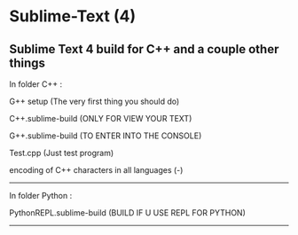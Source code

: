 # Sublime-Text (4)
Sublime Text 4 build for C++ and a couple other things
---------------------------------------------------------------

In folder C++ :

  G++ setup (The very first thing you should do)
  
  C++.sublime-build (ONLY FOR VIEW YOUR TEXT)
  
  G++.sublime-build (TO ENTER INTO THE CONSOLE)
  
  Test.cpp (Just test program)
  
  encoding of C++ characters in all languages (-)

---------------------------------------------------------------

In folder Python :

  PythonREPL.sublime-build (BUILD IF U USE REPL FOR PYTHON)

---------------------------------------------------------------


